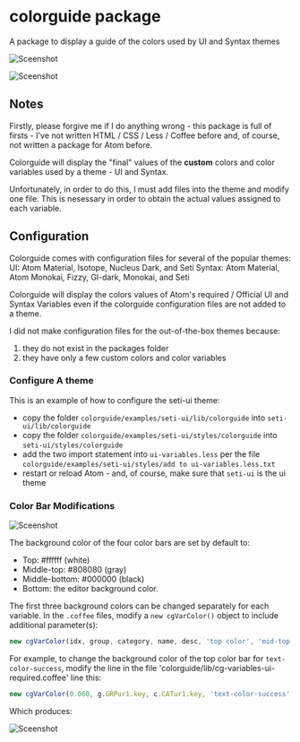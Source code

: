 # colorguide package

A package to display a guide of the colors used by UI and Syntax themes

![Sceenshot](https://cloud.githubusercontent.com/assets/17919240/17274519/e8c376fa-5699-11e6-9f21-aab794e32a23.png?raw=true)

![Sceenshot](https://cloud.githubusercontent.com/assets/17919240/17274538/e64c6db8-569a-11e6-817a-0246ff104287.png?raw=true)

## Notes

Firstly, please forgive me if I do anything wrong - this package is full of firsts - I've not written HTML / CSS / Less / Coffee before and, of course, not written a package for Atom before.

Colorguide will display the "final" values of the **custom** colors and color variables used by a theme - UI and Syntax.  

Unfortunately, in order to do this, I must add files into the theme and modify one file.  This is nesessary in order to obtain the actual values assigned to each variable.

## Configuration

Colorguide comes with configuration files for several of the popular themes:
UI: Atom Material, Isotope, Nucleus Dark, and Seti
Syntax: Atom Material, Atom Monokai, Fizzy, Gl-dark, Monokai, and Seti

Colorguide will display the colors values of Atom's required / Official UI and Syntax Variables even if the colorguide configuration files are not added to a theme.

I did not make configuration files for the out-of-the-box themes because:
1) they do not exist in the packages folder
2) they have only a few custom colors and color variables

### Configure A theme

This is an example of how to configure the seti-ui theme:

- copy the folder `colorguide/examples/seti-ui/lib/colorguide` into `seti-ui/lib/colorguide`
- copy the folder `colorguide/examples/seti-ui/styles/colorguide` into `seti-ui/styles/colorguide`
- add the two import statement into `ui-variables.less` per the file `colorguide/examples/seti-ui/styles/add to ui-variables.less.txt`
- restart or reload Atom - and, of course, make sure that `seti-ui` is the ui theme

### Color Bar Modifications

![Sceenshot](https://cloud.githubusercontent.com/assets/17919240/17276989/d02f093a-56ec-11e6-9fa8-8ab3e7a6a2ec.png?raw=true)

The background color of the four color bars are set by default to: 
- Top: #ffffff (white)
- Middle-top: #808080 (gray)
- Middle-bottom: #000000 (black)
- Bottom: the editor background color.

The first three background colors can be changed separately for each variable.  In the `.coffee` files, modify a `new cgVarColor()` object to include additional parameter(s):

```javascript
new cgVarColor(idx, group, category, name, desc, 'top color', 'mid-top color', 'mid-bottom color')
```

For example, to change the background color of the top color bar for `text-color-success`, modify the line in the file
'colorguide/lib/cg-variables-ui-required.coffee' line this:

```javascript
new cgVarColor(0.060, g.GRPur1.key, c.CATur1.key, 'text-color-success', 'General Text Color - Success (Green)', '#000080')
```

Which produces:

![Sceenshot](https://cloud.githubusercontent.com/assets/17919240/17277240/c1a633c4-56f2-11e6-92e5-169c3d8eca44.png?raw=true)




